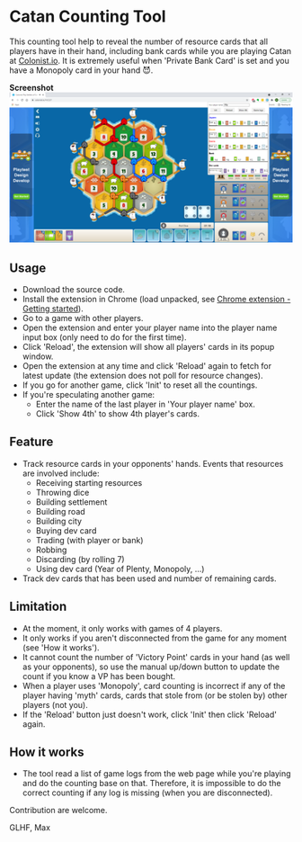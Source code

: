 # Catan Counting Tool
This counting tool help to reveal the number of resource cards that all players have in their hand, including bank cards while you are playing Catan at [Colonist.io](https://colonist.io). It is extremely useful when 'Private Bank Card' is set and you have a Monopoly card in your hand :smiling_imp:.

****Screenshot****
![Screenshot](images/screenshot.png)

## Usage
* Download the source code.
* Install the extension in Chrome (load unpacked, see [Chrome extension - Getting started](https://developer.chrome.com/docs/extensions/mv3/getstarted/#manifest)).
* Go to a game with other players.
* Open the extension and enter your player name into the player name input box (only need to do for the first time).
* Click 'Reload', the extension will show all players' cards in its popup window.
* Open the extension at any time and click 'Reload' again to fetch for latest update (the extension does not poll for resource changes).
* If you go for another game, click 'Init' to reset all the countings.
* If you're speculating another game:
  * Enter the name of the last player in 'Your player name' box.
  * Click 'Show 4th' to show 4th player's cards.

## Feature
* Track resource cards in your opponents' hands. Events that resources are involved include:
  * Receiving starting resources
  * Throwing dice
  * Building settlement
  * Building road
  * Building city
  * Buying dev card
  * Trading (with player or bank)
  * Robbing
  * Discarding (by rolling 7)
  * Using dev card (Year of Plenty, Monopoly, ...)
* Track dev cards that has been used and number of remaining cards.

## Limitation
* At the moment, it only works with games of 4 players.
* It only works if you aren't disconnected from the game for any moment (see 'How it works').
* It cannot count the number of 'Victory Point' cards in your hand (as well as your opponents), so use the manual up/down button to update the count if you know a VP has been bought.
* When a player uses 'Monopoly', card counting is incorrect if any of the player having 'myth' cards, cards that stole from (or be stolen by) other players (not you).
* If the 'Reload' button just doesn't work, click 'Init' then click 'Reload' again.

## How it works
* The tool read a list of game logs from the web page while you're playing and do the counting base on that. Therefore, it is impossible to do the correct counting if any log is missing (when you are disconnected).

Contribution are welcome.

GLHF,
Max